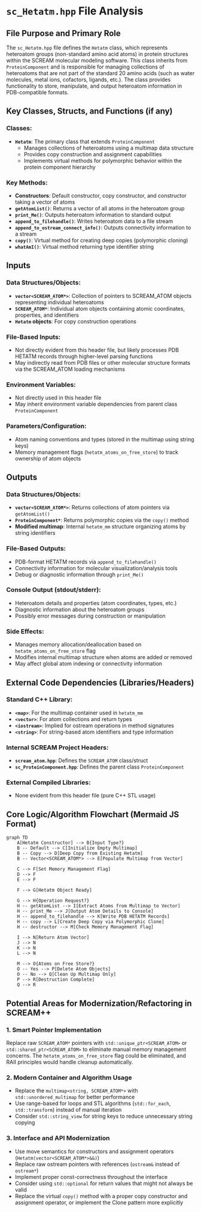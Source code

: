 # `sc_Hetatm.hpp` File Analysis

## File Purpose and Primary Role

The `sc_Hetatm.hpp` file defines the `Hetatm` class, which represents heteroatom groups (non-standard amino acid atoms) in protein structures within the SCREAM molecular modeling software. This class inherits from `ProteinComponent` and is responsible for managing collections of heteroatoms that are not part of the standard 20 amino acids (such as water molecules, metal ions, cofactors, ligands, etc.). The class provides functionality to store, manipulate, and output heteroatom information in PDB-compatible formats.

## Key Classes, Structs, and Functions (if any)

### Classes:

- **`Hetatm`**: The primary class that extends `ProteinComponent`
  - Manages collections of heteroatoms using a multimap data structure
  - Provides copy construction and assignment capabilities
  - Implements virtual methods for polymorphic behavior within the protein component hierarchy

### Key Methods:

- **Constructors**: Default constructor, copy constructor, and constructor taking a vector of atoms
- **`getAtomList()`**: Returns a vector of all atoms in the heteroatom group
- **`print_Me()`**: Outputs heteroatom information to standard output
- **`append_to_filehandle()`**: Writes heteroatom data to a file stream
- **`append_to_ostream_connect_info()`**: Outputs connectivity information to a stream
- **`copy()`**: Virtual method for creating deep copies (polymorphic cloning)
- **`whatAmI()`**: Virtual method returning type identifier string

## Inputs

### Data Structures/Objects:

- **`vector<SCREAM_ATOM*>`**: Collection of pointers to SCREAM_ATOM objects representing individual heteroatoms
- **`SCREAM_ATOM*`**: Individual atom objects containing atomic coordinates, properties, and identifiers
- **`Hetatm` objects**: For copy construction operations

### File-Based Inputs:

- Not directly evident from this header file, but likely processes PDB HETATM records through higher-level parsing functions
- May indirectly read from PDB files or other molecular structure formats via the SCREAM_ATOM loading mechanisms

### Environment Variables:

- Not directly used in this header file
- May inherit environment variable dependencies from parent class `ProteinComponent`

### Parameters/Configuration:

- Atom naming conventions and types (stored in the multimap using string keys)
- Memory management flags (`hetatm_atoms_on_free_store`) to track ownership of atom objects

## Outputs

### Data Structures/Objects:

- **`vector<SCREAM_ATOM*>`**: Returns collections of atom pointers via `getAtomList()`
- **`ProteinComponent*`**: Returns polymorphic copies via the `copy()` method
- **Modified multimap**: Internal `hetatm_mm` structure organizing atoms by string identifiers

### File-Based Outputs:

- PDB-format HETATM records via `append_to_filehandle()`
- Connectivity information for molecular visualization/analysis tools
- Debug or diagnostic information through `print_Me()`

### Console Output (stdout/stderr):

- Heteroatom details and properties (atom coordinates, types, etc.)
- Diagnostic information about the heteroatom groups
- Possibly error messages during construction or manipulation

### Side Effects:

- Manages memory allocation/deallocation based on `hetatm_atoms_on_free_store` flag
- Modifies internal multimap structure when atoms are added or removed
- May affect global atom indexing or connectivity information

## External Code Dependencies (Libraries/Headers)

### Standard C++ Library:

- **`<map>`**: For the multimap container used in `hetatm_mm`
- **`<vector>`**: For atom collections and return types
- **`<iostream>`**: Implied for ostream operations in method signatures
- **`<string>`**: For string-based atom identifiers and type information

### Internal SCREAM Project Headers:

- **`scream_atom.hpp`**: Defines the `SCREAM_ATOM` class/struct
- **`sc_ProteinComponent.hpp`**: Defines the parent class `ProteinComponent`

### External Compiled Libraries:

- None evident from this header file (pure C++ STL usage)

## Core Logic/Algorithm Flowchart (Mermaid JS Format)

```mermaid
graph TD
    A[Hetatm Constructor] --> B{Input Type?}
    B -- Default --> C[Initialize Empty Multimap]
    B -- Copy --> D[Deep Copy from Existing Hetatm]
    B -- Vector<SCREAM_ATOM*> --> E[Populate Multimap from Vector]

    C --> F[Set Memory Management Flag]
    D --> F
    E --> F

    F --> G[Hetatm Object Ready]

    G --> H{Operation Request?}
    H -- getAtomList --> I[Extract Atoms from Multimap to Vector]
    H -- print_Me --> J[Output Atom Details to Console]
    H -- append_to_filehandle --> K[Write PDB HETATM Records]
    H -- copy --> L[Create Deep Copy via Polymorphic Clone]
    H -- destructor --> M[Check Memory Management Flag]

    I --> N[Return Atom Vector]
    J --> N
    K --> N
    L --> N

    M --> O{Atoms on Free Store?}
    O -- Yes --> P[Delete Atom Objects]
    O -- No --> Q[Clean Up Multimap Only]
    P --> R[Destruction Complete]
    Q --> R
```

## Potential Areas for Modernization/Refactoring in SCREAM++

### 1. **Smart Pointer Implementation**

Replace raw `SCREAM_ATOM*` pointers with `std::unique_ptr<SCREAM_ATOM>` or `std::shared_ptr<SCREAM_ATOM>` to eliminate manual memory management concerns. The `hetatm_atoms_on_free_store` flag could be eliminated, and RAII principles would handle cleanup automatically.

### 2. **Modern Container and Algorithm Usage**

- Replace the `multimap<string, SCREAM_ATOM*>` with `std::unordered_multimap` for better performance
- Use range-based for loops and STL algorithms (`std::for_each`, `std::transform`) instead of manual iteration
- Consider `std::string_view` for string keys to reduce unnecessary string copying

### 3. **Interface and API Modernization**

- Use move semantics for constructors and assignment operators (`Hetatm(vector<SCREAM_ATOM*>&&)`)
- Replace raw ostream pointers with references (`ostream&` instead of `ostream*`)
- Implement proper const-correctness throughout the interface
- Consider using `std::optional` for return values that might not always be valid
- Replace the virtual `copy()` method with a proper copy constructor and assignment operator, or implement the Clone pattern more explicitly
